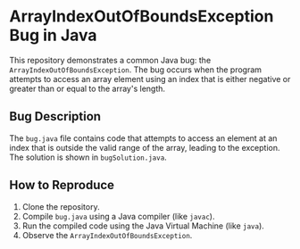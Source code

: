 # ArrayIndexOutOfBoundsException Bug in Java

This repository demonstrates a common Java bug: the `ArrayIndexOutOfBoundsException`.  The bug occurs when the program attempts to access an array element using an index that is either negative or greater than or equal to the array's length.

## Bug Description
The `bug.java` file contains code that attempts to access an element at an index that is outside the valid range of the array, leading to the exception.  The solution is shown in `bugSolution.java`.

## How to Reproduce
1. Clone the repository.
2. Compile `bug.java` using a Java compiler (like `javac`).
3. Run the compiled code using the Java Virtual Machine (like `java`).
4. Observe the `ArrayIndexOutOfBoundsException`.